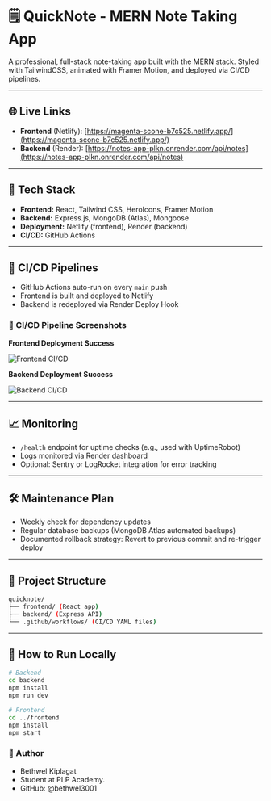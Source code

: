 # 🗒️ QuickNote - MERN Note Taking App

A professional, full-stack note-taking app built with the MERN stack. Styled with TailwindCSS, animated with Framer Motion, and deployed via CI/CD pipelines.

---

## 🌐 Live Links

- **Frontend** (Netlify): [https://magenta-scone-b7c525.netlify.app/](https://magenta-scone-b7c525.netlify.app/)
- **Backend** (Render): [https://notes-app-plkn.onrender.com/api/notes](https://notes-app-plkn.onrender.com/api/notes)

---

## 🔧 Tech Stack

- **Frontend:** React, Tailwind CSS, HeroIcons, Framer Motion
- **Backend:** Express.js, MongoDB (Atlas), Mongoose
- **Deployment:** Netlify (frontend), Render (backend)
- **CI/CD:** GitHub Actions

---

## 🔄 CI/CD Pipelines

- GitHub Actions auto-run on every `main` push
- Frontend is built and deployed to Netlify
- Backend is redeployed via Render Deploy Hook

### 📸 CI/CD Pipeline Screenshots

**Frontend Deployment Success**

![Frontend CI/CD](./screenshots/frontend-ci-success.png)

**Backend Deployment Success**

![Backend CI/CD](./screenshots/backend-ci-success.png)

---

## 📈 Monitoring

- `/health` endpoint for uptime checks (e.g., used with UptimeRobot)
- Logs monitored via Render dashboard
- Optional: Sentry or LogRocket integration for error tracking

---

## 🛠 Maintenance Plan

- Weekly check for dependency updates
- Regular database backups (MongoDB Atlas automated backups)
- Documented rollback strategy: Revert to previous commit and re-trigger deploy

---

## 📂 Project Structure

```bash
quicknote/
├── frontend/ (React app)
├── backend/ (Express API)
└── .github/workflows/ (CI/CD YAML files)
```

---

## 🧪 How to Run Locally

```bash
# Backend
cd backend
npm install
npm run dev

# Frontend
cd ../frontend
npm install
npm start
```
### 🧠 Author
- Bethwel Kiplagat
- Student at PLP Academy.
- GitHub: @bethwel3001